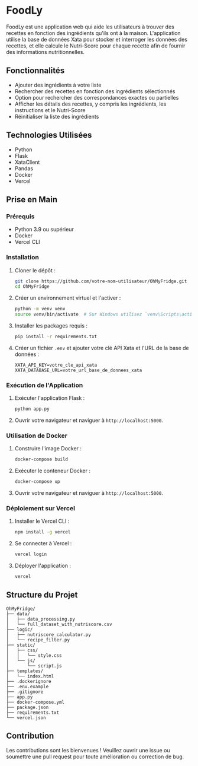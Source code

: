 # FoodLy

FoodLy est une application web qui aide les utilisateurs à trouver des recettes en fonction des ingrédients qu'ils ont à la maison. L'application utilise la base de données Xata pour stocker et interroger les données des recettes, et elle calcule le Nutri-Score pour chaque recette afin de fournir des informations nutritionnelles.

## Fonctionnalités

- Ajouter des ingrédients à votre liste
- Rechercher des recettes en fonction des ingrédients sélectionnés
- Option pour rechercher des correspondances exactes ou partielles
- Afficher les détails des recettes, y compris les ingrédients, les instructions et le Nutri-Score
- Réinitialiser la liste des ingrédients

## Technologies Utilisées

- Python
- Flask
- XataClient
- Pandas
- Docker
- Vercel

## Prise en Main

### Prérequis

- Python 3.9 ou supérieur
- Docker
- Vercel CLI

### Installation

1. Cloner le dépôt :
    ```bash
    git clone https://github.com/votre-nom-utilisateur/OhMyFridge.git
    cd OhMyFridge
    ```

2. Créer un environnement virtuel et l'activer :
    ```bash
    python -m venv venv
    source venv/bin/activate  # Sur Windows utilisez `venv\Scripts\activate`
    ```

3. Installer les packages requis :
    ```bash
    pip install -r requirements.txt
    ```

4. Créer un fichier `.env` et ajouter votre clé API Xata et l'URL de la base de données :
    ```plaintext
    XATA_API_KEY=votre_cle_api_xata
    XATA_DATABASE_URL=votre_url_base_de_donnees_xata
    ```

### Exécution de l'Application

1. Exécuter l'application Flask :
    ```bash
    python app.py
    ```

2. Ouvrir votre navigateur et naviguer à `http://localhost:5000`.

### Utilisation de Docker

1. Construire l'image Docker :
    ```bash
    docker-compose build
    ```

2. Exécuter le conteneur Docker :
    ```bash
    docker-compose up
    ```

3. Ouvrir votre navigateur et naviguer à `http://localhost:5000`.

### Déploiement sur Vercel

1. Installer le Vercel CLI :
    ```bash
    npm install -g vercel
    ```

2. Se connecter à Vercel :
    ```bash
    vercel login
    ```

3. Déployer l'application :
    ```bash
    vercel
    ```

## Structure du Projet

```
OhMyFridge/
├── data/
│   ├── data_processing.py
│   └── full_dataset_with_nutriscore.csv
├── logic/
│   ├── nutriscore_calculator.py
│   └── recipe_filter.py
├── static/
│   ├── css/
│   │   └── style.css
│   └── js/
│       └── script.js
├── templates/
│   └── index.html
├── .dockerignore
├── .env.example
├── .gitignore
├── app.py
├── docker-compose.yml
├── package.json
├── requirements.txt
└── vercel.json
```

## Contribution

Les contributions sont les bienvenues ! Veuillez ouvrir une issue ou soumettre une pull request pour toute amélioration ou correction de bug.

